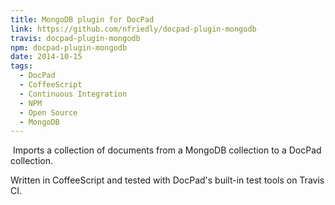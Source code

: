```yaml
---
title: MongoDB plugin for DocPad
link: https://github.com/nfriedly/docpad-plugin-mongodb
travis: docpad-plugin-mongodb
npm: docpad-plugin-mongodb
date: 2014-10-15
tags:
  - DocPad
  - CoffeeScript
  - Continuous Integration
  - NPM
  - Open Source
  - MongoDB
---
```


<img src="https://avatars3.githubusercontent.com/u/45120?v=2&amp;s=86" class="right clearfix thumbnail" alt=""> Imports a collection of documents from a MongoDB collection to a DocPad collection.

Written in CoffeeScript and tested with DocPad's built-in test tools on Travis CI.